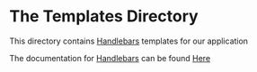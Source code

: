 # The Templates Directory

This directory contains [Handlebars](https://handlebarsjs.com/guide/) templates for our application

The documentation for [Handlebars](https://handlebarsjs.com/guide/) can be found [Here](https://handlebarsjs.com/guide/)
